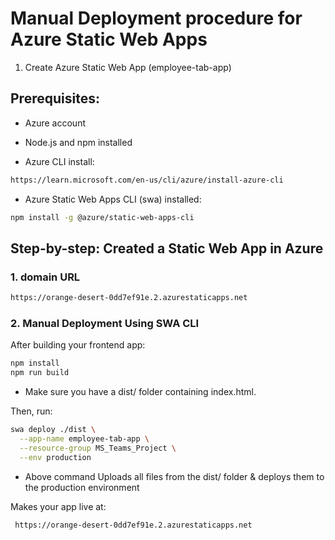 # Manual Deployment procedure for Azure Static Web Apps
 1. Create Azure Static Web App (employee-tab-app)
     
## Prerequisites:
- Azure account

- Node.js and npm installed

- Azure CLI install:
 ```bash
 https://learn.microsoft.com/en-us/cli/azure/install-azure-cli
 ```

- Azure Static Web Apps CLI (swa) installed:

```bash
npm install -g @azure/static-web-apps-cli
```
## Step-by-step: Created a Static Web App in Azure

### 1. domain URL
```bash
https://orange-desert-0dd7ef91e.2.azurestaticapps.net
```
### 2. Manual Deployment Using SWA CLI
After building your frontend app:

```bash
npm install
npm run build
```
- Make sure you have a dist/ folder containing index.html.

Then, run:

```bash
swa deploy ./dist \
  --app-name employee-tab-app \
  --resource-group MS_Teams_Project \
  --env production
```

- Above command Uploads all files from the dist/ folder & deploys them to the production environment

Makes your app live at:
```bash
 https://orange-desert-0dd7ef91e.2.azurestaticapps.net
```
